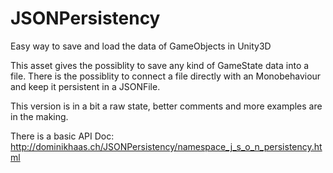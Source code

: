# JSONPersistency
Easy way to save and load the data of GameObjects in Unity3D

This asset gives the possiblity to save any kind of GameState data into a file.
There is the possiblity to connect a file directly with an Monobehaviour and keep it persistent in a JSONFile.

This version is in a bit a raw state, better comments and more examples are in the making.

There is a basic API Doc:
http://dominikhaas.ch/JSONPersistency/namespace_j_s_o_n_persistency.html
